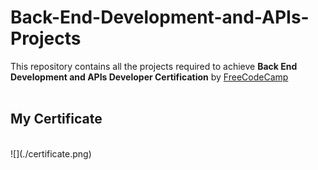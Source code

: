 # Back-End-Development-and-APIs-Projects

This repository contains all the projects required to achieve **Back End Development and APIs Developer Certification** by [FreeCodeCamp](https://www.freecodecamp.org/learn/)
<br/>
<br/>
## My Certificate
<br/>
![](./certificate.png)
